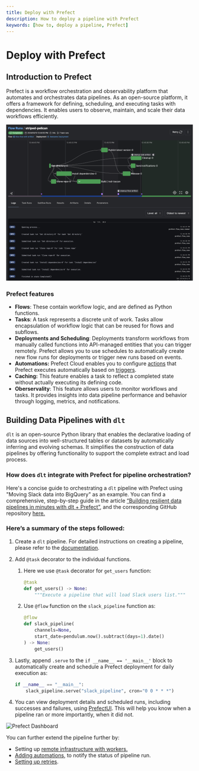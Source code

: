 ```yaml
---
title: Deploy with Prefect
description: How to deploy a pipeline with Prefect
keywords: [how to, deploy a pipeline, Prefect]
---
```


# Deploy with Prefect

## Introduction to Prefect

Prefect is a workflow orchestration and observability platform that automates and orchestrates data pipelines. As an open-source platform, it offers a framework for defining, scheduling, and executing tasks with dependencies. It enables users to observe, maintain, and scale their data workflows efficiently.

![Prefect Flow Run](images/prefect-flow-run.png)

### Prefect features

- **Flows**:  These contain workflow logic, and are defined as Python functions.
- **Tasks**:  A task represents a discrete unit of work. Tasks allow encapsulation of workflow logic that can be reused for flows and subflows.
- **Deployments and Scheduling**:  Deployments transform workflows from manually called functions into API-managed entities that you can trigger remotely. Prefect allows you to use schedules to automatically create new flow runs for deployments or trigger new runs based on events.
- **Automations:** Prefect Cloud enables you to configure [actions](https://docs.prefect.io/latest/concepts/automations/#actions) that Prefect executes automatically based on [triggers](https://docs.prefect.io/latest/concepts/automations/#triggers).
- **Caching:** This feature enables a task to reflect a completed state without actually executing its defining code.
- **Oberservality**: This feature allows users to monitor workflows and tasks. It provides insights into data pipeline performance and behavior through logging, metrics, and notifications.

## Building Data Pipelines with `dlt`

`dlt` is an open-source Python library that enables the declarative loading of data sources into well-structured tables or datasets by automatically inferring and evolving schemas. It simplifies the construction of data pipelines by offering functionality to support the complete extract and load process.

### How does **`dlt`** integrate with Prefect for pipeline orchestration?

Here's a concise guide to orchestrating a `dlt` pipeline with Prefect using "Moving Slack data into BigQuery" as an example. You can find a comprehensive, step-by-step guide in the article [“Building resilient data pipelines in minutes with dlt + Prefect”,](https://www.prefect.io/blog/building-resilient-data-pipelines-in-minutes-with-dlt-prefect) and the corresponding GitHub repository [here.](https://github.com/dylanbhughes/dlt_slack_pipeline/blob/main/slack_pipeline_with_prefect.py)

### Here’s a summary of the steps followed:

1. Create a `dlt` pipeline. For detailed instructions on creating a pipeline, please refer to the [documentation](https://dlthub.com/docs/walkthroughs/create-a-pipeline).

1. Add `@task` decorator to the individual functions.
    1. Here we use `@task` decorator for `get_users` function: 
        
        ```py
        @task
        def get_users() -> None:
            """Execute a pipeline that will load Slack users list."""
        ```
        
    1. Use `@flow` function on the `slack_pipeline` function as:
        
        ```py
        @flow
        def slack_pipeline(
            channels=None, 
            start_date=pendulum.now().subtract(days=1).date()
        ) -> None:
            get_users()
        
        ```
        
2. Lastly, append `.serve` to the `if __name__ == '__main__'` block to automatically create and schedule a Prefect deployment for daily execution as:
    
    ```py
    if __name__ == "__main__":
        slack_pipeline.serve("slack_pipeline", cron="0 0 * * *")
    ```
    
3. You can view deployment details and scheduled runs, including successes and failures, using [PrefectUI](https://app.prefect.cloud/auth/login). This will help you know when a pipeline ran or more importantly, when it did not.

![Prefect Dashboard](images/prefect-dhasboard.png)

You can further extend the pipeline further by: 

- Setting up [remote infrastructure with workers.](https://docs.prefect.io/latest/tutorial/workers/?deviceId=bb3e22c1-c2c7-4981-bd5e-c81715503e08)
- [Adding automations](https://docs.prefect.io/latest/concepts/automations/?deviceId=bb3e22c1-c2c7-4981-bd5e-c81715503e08), to notify the status of pipeline run.
- [Setting up retries](https://docs.prefect.io/latest/concepts/tasks/?deviceId=bb3e22c1-c2c7-4981-bd5e-c81715503e08#custom-retry-behavior).
